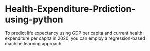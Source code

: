 # Health-Expenditure-Prdiction-using-python
To predict life expectancy using GDP per capita and current health expenditure per capita in 2020, you can employ a regression-based machine learning approach.
